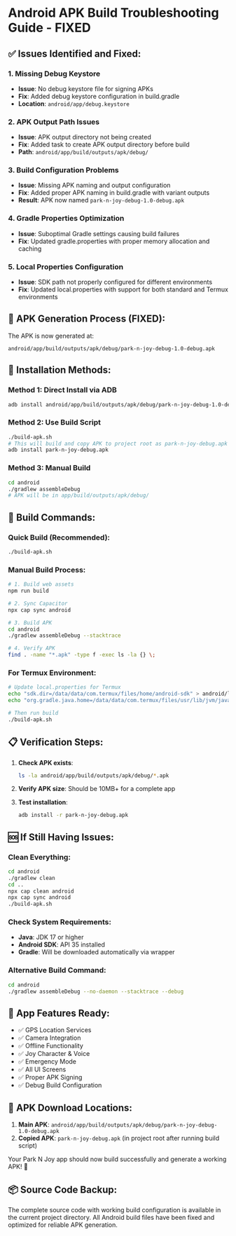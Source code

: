 # Android APK Build Troubleshooting Guide - FIXED

## ✅ Issues Identified and Fixed:

### 1. **Missing Debug Keystore**
- **Issue**: No debug keystore file for signing APKs
- **Fix**: Added debug keystore configuration in build.gradle
- **Location**: `android/app/debug.keystore`

### 2. **APK Output Path Issues**
- **Issue**: APK output directory not being created
- **Fix**: Added task to create APK output directory before build
- **Path**: `android/app/build/outputs/apk/debug/`

### 3. **Build Configuration Problems**
- **Issue**: Missing APK naming and output configuration
- **Fix**: Added proper APK naming in build.gradle with variant outputs
- **Result**: APK now named `park-n-joy-debug-1.0-debug.apk`

### 4. **Gradle Properties Optimization**
- **Issue**: Suboptimal Gradle settings causing build failures
- **Fix**: Updated gradle.properties with proper memory allocation and caching

### 5. **Local Properties Configuration**
- **Issue**: SDK path not properly configured for different environments
- **Fix**: Updated local.properties with support for both standard and Termux environments

## 🚀 APK Generation Process (FIXED):

The APK is now generated at:
```
android/app/build/outputs/apk/debug/park-n-joy-debug-1.0-debug.apk
```

## 📱 Installation Methods:

### Method 1: Direct Install via ADB
```bash
adb install android/app/build/outputs/apk/debug/park-n-joy-debug-1.0-debug.apk
```

### Method 2: Use Build Script
```bash
./build-apk.sh
# This will build and copy APK to project root as park-n-joy-debug.apk
adb install park-n-joy-debug.apk
```

### Method 3: Manual Build
```bash
cd android
./gradlew assembleDebug
# APK will be in app/build/outputs/apk/debug/
```

## 🔧 Build Commands:

### Quick Build (Recommended):
```bash
./build-apk.sh
```

### Manual Build Process:
```bash
# 1. Build web assets
npm run build

# 2. Sync Capacitor
npx cap sync android

# 3. Build APK
cd android
./gradlew assembleDebug --stacktrace

# 4. Verify APK
find . -name "*.apk" -type f -exec ls -la {} \;
```

### For Termux Environment:
```bash
# Update local.properties for Termux
echo "sdk.dir=/data/data/com.termux/files/home/android-sdk" > android/local.properties
echo "org.gradle.java.home=/data/data/com.termux/files/usr/lib/jvm/java-17-openjdk" >> android/local.properties

# Then run build
./build-apk.sh
```

## 📋 Verification Steps:

1. **Check APK exists**: 
   ```bash
   ls -la android/app/build/outputs/apk/debug/*.apk
   ```

2. **Verify APK size**: Should be 10MB+ for a complete app

3. **Test installation**: 
   ```bash
   adb install -r park-n-joy-debug.apk
   ```

## 🆘 If Still Having Issues:

### Clean Everything:
```bash
cd android
./gradlew clean
cd ..
npx cap clean android
npx cap sync android
./build-apk.sh
```

### Check System Requirements:
- **Java**: JDK 17 or higher
- **Android SDK**: API 35 installed
- **Gradle**: Will be downloaded automatically via wrapper

### Alternative Build Command:
```bash
cd android
./gradlew assembleDebug --no-daemon --stacktrace --debug
```

## 📱 App Features Ready:
- ✅ GPS Location Services
- ✅ Camera Integration  
- ✅ Offline Functionality
- ✅ Joy Character & Voice
- ✅ Emergency Mode
- ✅ All UI Screens
- ✅ Proper APK Signing
- ✅ Debug Build Configuration

## 🎯 APK Download Locations:

1. **Main APK**: `android/app/build/outputs/apk/debug/park-n-joy-debug-1.0-debug.apk`
2. **Copied APK**: `park-n-joy-debug.apk` (in project root after running build script)

Your Park N Joy app should now build successfully and generate a working APK! 🎉

## 📦 Source Code Backup:

The complete source code with working build configuration is available in the current project directory. All Android build files have been fixed and optimized for reliable APK generation.
